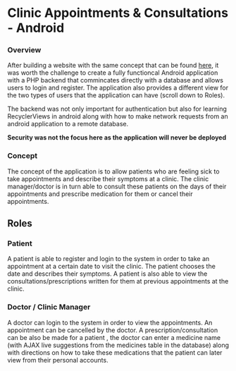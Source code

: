 # Clinic Appointments & Consultations - Android

### Overview

After building a website with the same concept that can be found [here](https://github.com/zinodaks/Clinic-PHP), it was worth the challenge to create a fully functioncal Android application with a PHP backend that commincates directly with a database and allows users to login and register. The application also provides a different view for the two types of users that the application can have (scroll down to Roles). 

The backend was not only important for authentication but also for learning RecyclerViews in android along with how to make network requests from an android application to a remote database.

**Security was not the focus here as the application will never be deployed**

### Concept

The concept of the application is to allow patients who are feeling sick to take appointments and describe their symptoms at a clinic. The clinic manager/doctor is in turn able to consult these patients on the days of their appointments and prescribe medication for them or cancel their appointments.

## Roles

### Patient

A patient is able to register and login to the system in order to take an appointment at a certain date to visit the clinic. The patient chooses the date and describes their symptoms. A patient is also able to view the consultations/prescriptions written for them at previous appointments at the clinic.

### Doctor / Clinic Manager

A doctor can login to the system in order to view the appointments. An appointment can be cancelled by the doctor. A prescription/consultation can be also be made for a patient , the doctor can enter a medicine name (with AJAX live suggestions from the medicines table in the database) along with directions on how to take these medications that the patient can later view from their personal accounts.
